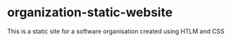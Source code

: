 # organization-static-website
This is a static site for a software organisation created using HTLM and CSS 
